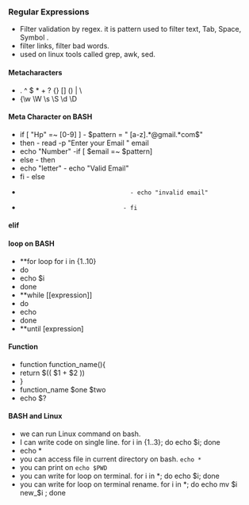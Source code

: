 ### Regular Expressions
- Filter validation by regex. it is pattern used to filter text, Tab, Space, Symbol .
- filter links, filter bad words.
- used on linux tools called grep, awk, sed.
#### Metacharacters
- . ^ $ * + ? {} [] ()  |  \
- {\\w \W  \s \S \d \D
#### Meta Character on BASH
- if [ "Hp" =~ [0-9] ]     - $pattern = " [a-z].*@gmail.*com$"
- then                           - read -p "Enter your Email " email
- echo "Number"          -if [ $email =~ $pattern] 
- else                            - then
- echo "letter"             - echo "Valid Email"
- fi                               - else
-                                    - echo "invalid email"
-                                  - fi
#### elif
#### loop on BASH
- **for loop    for i in {1..10}
- do
- echo $i
- done
- **while [[expression]]
- do
- echo
- done
- **until [expression]
#### Function 
- function function_name(){
- return $(( $1 + $2 ))
- }
- function_name $one $two
- echo $?
#### BASH and Linux
- we can run Linux command on bash.
- I can write code on single line.  for i in {1..3}; do echo $i; done
- echo *   
- you can access file in current directory on bash. `echo *`
- you can print on `echo $PWD`
- you can write for loop on terminal.  for i in *; do echo $i; done
- you can write for loop on terminal rename. for i in *; do echo mv $i new_$i ; done

 
